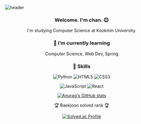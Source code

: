 ﻿![header](https://capsule-render.vercel.app/api?type=waving&color=gradient&height=300&section=header&text=MaengChan&fontSize=90)

<div align="center" style="text-align:center">

### Welcome. I'm chan. 😊
I'm studying Computer Science at Kookmin University.

### 🌱 I’m currently learning
Computer Science, Web Dev, Spring
### 🚀 Skills

![Python](https://img.shields.io/badge/-Python-black?style=flat-square&logo=Python)
![HTML5](https://img.shields.io/badge/-HTML5-E34F26?style=flat-square&logo=html5&logoColor=white)
![CSS3](https://img.shields.io/badge/-CSS3-1572B6?style=flat-square&logo=css3)

![JavaScript](https://img.shields.io/badge/-JavaScript-black?style=flat-square&logo=javascript)
![React](https://img.shields.io/badge/-React-black?style=flat-square&logo=react)

[![Anurag's GitHub stats](https://github-readme-stats.vercel.app/api?username=mingtian-chan)](https://github.com/mingtian-chan/github-readme-stats)

<p>🏆 Baekjoon solved rank 🏆</p>
	
[![Solved.ac Profile](http://mazassumnida.wtf/api/v2/generate_badge?boj=mingtian90)](https://solved.ac/mingtian90)


</div>

